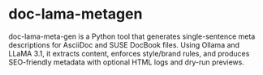 # doc-lama-metagen
doc-lama-meta-gen is a Python tool that generates single-sentence meta descriptions for AsciiDoc and SUSE DocBook files. Using Ollama and LLaMA 3.1, it extracts content, enforces style/brand rules, and produces SEO-friendly metadata with optional HTML logs and dry-run previews.
